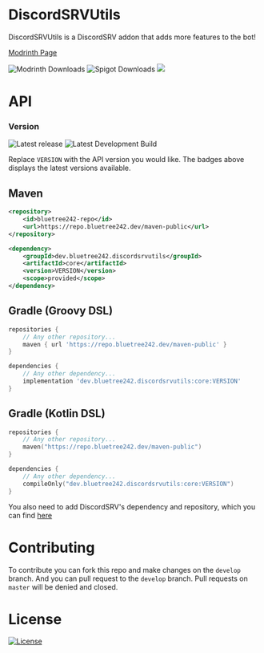 # DiscordSRVUtils

DiscordSRVUtils is a DiscordSRV addon that adds more features to the bot!

[Modrinth Page](https://modrinth.com/plugin/discordsrvutils)

![Modrinth Downloads](https://img.shields.io/modrinth/dt/kPCZgvM2?label=Modrinth%20downloads)
![Spigot Downloads](https://img.shields.io/spiget/downloads/85958?label=SpigotMC%20downloads&color=FF7F7F)
[![](https://bstats.org/signatures/bukkit/DiscordSRVUtils.svg)](https://bstats.org/plugin/bukkit/DiscordSRVUtils/9456 "DiscordSRVUtils' bstats")

# API

### Version

![Latest release](https://repo.bluetree242.dev/api/badge/latest/maven-releases/dev/bluetree242/discordsrvutils/core?name=Latest%20Release&color=FF7F7F)
![Latest Development Build](https://repo.bluetree242.dev/api/badge/latest/maven-snapshots/dev/bluetree242/discordsrvutils/core?name=Latest%20Development%20Build&color=FF7F7F)

Replace `VERSION` with the API version you would like. The badges above displays the latest versions available.


## Maven
```xml
<repository>
    <id>bluetree242-repo</id>
    <url>https://repo.bluetree242.dev/maven-public</url>
</repository>
```

```xml
<dependency>
    <groupId>dev.bluetree242.discordsrvutils</groupId>
    <artifactId>core</artifactId>
    <version>VERSION</version>
    <scope>provided</scope>
</dependency>
```

## Gradle (Groovy DSL)

```gradle
repositories {
    // Any other repository...
    maven { url 'https://repo.bluetree242.dev/maven-public' }
}
```

```gradle
dependencies {
    // Any other dependency...
    implementation 'dev.bluetree242.discordsrvutils:core:VERSION'
}
```

## Gradle (Kotlin DSL)

```kts
repositories {
    // Any other repository...
    maven("https://repo.bluetree242.dev/maven-public")
}
```

```kts
dependencies {
    // Any other dependency...
    compileOnly("dev.bluetree242.discordsrvutils:core:VERSION")
}
```

You also need to add DiscordSRV's dependency and repository, which you can
find [here](https://docs.discordsrv.com/master/#developers)

# Contributing

To contribute you can fork this repo and make changes on the `develop` branch. And you can pull request to the `develop`
branch. Pull requests on `master` will be denied and closed.

# License

[License]:https://img.shields.io/github/license/BlueDevelopersInc/DiscordSRVUtils?color=e
[![License]](https://github.com/BlueDevelopersInc/DiscordSRVUtils/blob/master/LICENSE)
  






